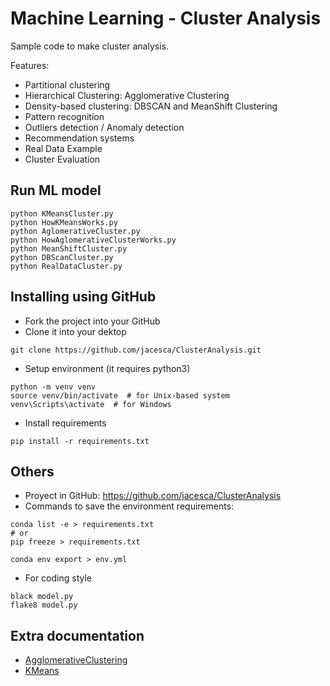 # Machine Learning - Cluster Analysis
Sample code to make cluster analysis.

Features:
- Partitional clustering
- Hierarchical Clustering: Agglomerative Clustering
- Density-based clustering: DBSCAN and MeanShift Clustering
- Pattern recognition
- Outliers detection / Anomaly detection
- Recommendation systems
- Real Data Example
- Cluster Evaluation

## Run ML model
```
python KMeansCluster.py
python HowKMeansWorks.py
python AglomerativeCluster.py
python HowAglomerativeClusterWorks.py
python MeanShiftCluster.py
python DBScanCluster.py
python RealDataCluster.py
```

## Installing using GitHub
- Fork the project into your GitHub
- Clone it into your dektop
```
git clone https://github.com/jacesca/ClusterAnalysis.git
```
- Setup environment (it requires python3)
```
python -m venv venv
source venv/bin/activate  # for Unix-based system
venv\Scripts\activate  # for Windows
```
- Install requirements
```
pip install -r requirements.txt
```

## Others
- Proyect in GitHub: https://github.com/jacesca/ClusterAnalysis
- Commands to save the environment requirements:
```
conda list -e > requirements.txt
# or
pip freeze > requirements.txt

conda env export > env.yml
```
- For coding style
```
black model.py
flake8 model.py
```

## Extra documentation
- [AgglomerativeClustering](https://scikit-learn.org/stable/modules/generated/sklearn.cluster.AgglomerativeClustering.html)
- [KMeans](https://scikit-learn.org/stable/modules/generated/sklearn.cluster.KMeans.html)
